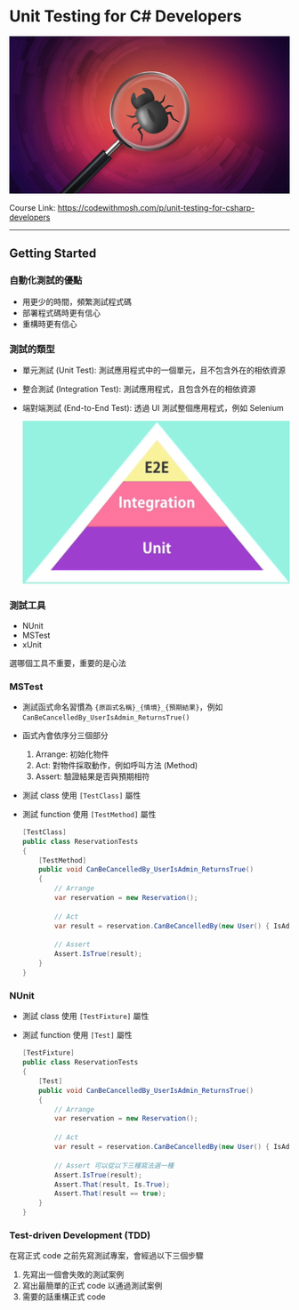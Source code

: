 # Unit Testing for C# Developers

![C# Unit Testing](img/20200527_154450.png)

Course Link: <https://codewithmosh.com/p/unit-testing-for-csharp-developers>

---

## Getting Started

### 自動化測試的優點

- 用更少的時間，頻繁測試程式碼
- 部署程式碼時更有信心
- 重構時更有信心

### 測試的類型

- 單元測試 (Unit Test): 測試應用程式中的一個單元，且不包含外在的相依資源
- 整合測試 (Integration Test): 測試應用程式，且包含外在的相依資源
- 端對端測試 (End-to-End Test): 透過 UI 測試整個應用程式，例如 Selenium

  ![20200527_162113](img/20200527_162113.png)

### 測試工具

- NUnit
- MSTest
- xUnit

選哪個工具不重要，重要的是心法

### MSTest

- 測試函式命名習慣為 `{原函式名稱}_{情境}_{預期結果}`，例如 `CanBeCancelledBy_UserIsAdmin_ReturnsTrue()`
- 函式內會依序分三個部分
    1. Arrange: 初始化物件
    2. Act: 對物件採取動作，例如呼叫方法 (Method)
    3. Assert: 驗證結果是否與預期相符
- 測試 class 使用 `[TestClass]` 屬性
- 測試 function 使用 `[TestMethod]` 屬性

    ``` csharp
    [TestClass]
    public class ReservationTests
    {
        [TestMethod]
        public void CanBeCancelledBy_UserIsAdmin_ReturnsTrue()
        {
            // Arrange
            var reservation = new Reservation();

            // Act
            var result = reservation.CanBeCancelledBy(new User() { IsAdmin = true });

            // Assert
            Assert.IsTrue(result);
        }
    }
    ```

### NUnit

- 測試 class 使用 `[TestFixture]` 屬性
- 測試 function 使用 `[Test]` 屬性

    ``` csharp
    [TestFixture]
    public class ReservationTests
    {
        [Test]
        public void CanBeCancelledBy_UserIsAdmin_ReturnsTrue()
        {
            // Arrange
            var reservation = new Reservation();

            // Act
            var result = reservation.CanBeCancelledBy(new User() { IsAdmin = true });

            // Assert 可以從以下三種寫法選一種
            Assert.IsTrue(result);
            Assert.That(result, Is.True);
            Assert.That(result == true);
        }
    }
    ```

### Test-driven Development (TDD)

在寫正式 code 之前先寫測試專案，會經過以下三個步驟

1. 先寫出一個會失敗的測試案例
2. 寫出最簡單的正式 code 以通過測試案例
3. 需要的話重構正式 code
